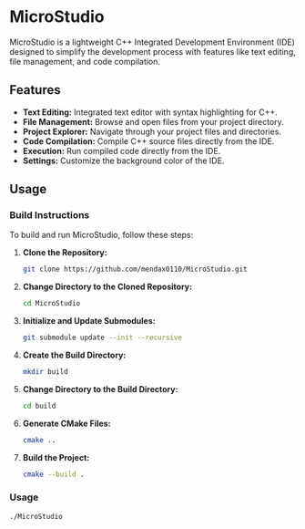 # MicroStudio

MicroStudio is a lightweight C++ Integrated Development Environment (IDE) designed to simplify the development process with features like text editing, file management, and code compilation.

## Features

- **Text Editing:** Integrated text editor with syntax highlighting for C++.
- **File Management:** Browse and open files from your project directory.
- **Project Explorer:** Navigate through your project files and directories.
- **Code Compilation:** Compile C++ source files directly from the IDE.
- **Execution:** Run compiled code directly from the IDE.
- **Settings:** Customize the background color of the IDE.

## Usage

### Build Instructions

To build and run MicroStudio, follow these steps:

1. **Clone the Repository:**
    ```bash
    git clone https://github.com/mendax0110/MicroStudio.git
    ```

2. **Change Directory to the Cloned Repository:**
    ```bash
    cd MicroStudio
    ```

3. **Initialize and Update Submodules:**
    ```bash
    git submodule update --init --recursive
    ```

4. **Create the Build Directory:**
    ```bash
    mkdir build
    ```

5. **Change Directory to the Build Directory:**
    ```bash
    cd build
    ```

6. **Generate CMake Files:**
    ```bash
    cmake ..
    ```

7. **Build the Project:**
    ```bash
    cmake --build .
    ```

### Usage
```bash
./MicroStudio
